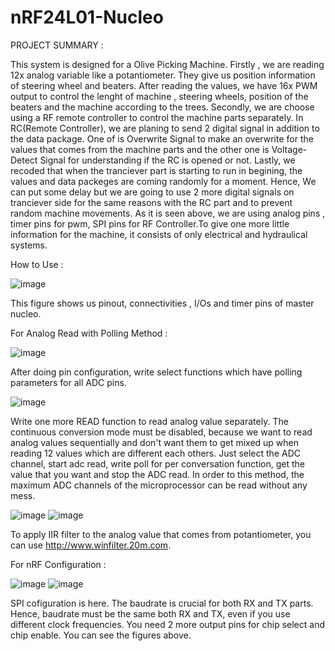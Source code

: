 # nRF24L01-Nucleo
PROJECT SUMMARY :

   This system is designed for a Olive Picking Machine. Firstly , we are reading 12x analog variable like a potantiometer. They give us position information of steering wheel and beaters. After reading the values, we have 16x PWM output to control the lenght of machine , steering wheels, position of the beaters and the machine according to the trees. Secondly, we are choose using a RF remote controller to control the machine parts separately. In RC(Remote Controller), we are planing to send 2 digital signal in addition to the data package. One of is Overwrite Signal to make an overwrite for the values that comes from the machine parts and the other one is Voltage-Detect Signal for understanding if the RC is opened or not. Lastly, we recoded that when the tranciever part is starting to run in begining, the values and data packeges are coming randomly for a moment. Hence, We can put some delay but we are going to use 2 more digital signals on tranciever side for the same reasons with the RC part and to prevent random machine movements. As it is seen above, we are using analog pins , timer pins for pwm, SPI pins for RF Controller.To give one more little information for the machine, it consists of only electrical and hydraulical systems.
   
   How to Use : 
   
![image](https://user-images.githubusercontent.com/70060259/202440002-ebf6e4ef-6710-4a84-a548-7e4e312a3843.png)

This figure shows us pinout, connectivities , I/Os and timer pins of master nucleo.

For Analog Read with Polling Method :

![image](https://user-images.githubusercontent.com/70060259/202443992-4f841dae-44bc-45b8-8416-4d41a7c209b7.png)

After doing pin configuration, write select functions which have polling parameters for all ADC pins.

![image](https://user-images.githubusercontent.com/70060259/202444356-ec6dc64d-3ee5-43b8-b2e1-e7f5a2476f3e.png)

Write one more READ function to read analog value separately. The continuous conversion mode must be disabled, because we want to read analog values sequentially and don't want them to get mixed up when reading 12 values which are different each others. Just select the ADC channel, start adc read, write poll for per conversation function, get the value that you want and stop the ADC read. In order to this method, the maximum ADC channels of the microprocessor can be read without any mess. 

![image](https://user-images.githubusercontent.com/70060259/202680050-323401ef-40e8-4595-adf1-2c3fba4ce295.png)
![image](https://user-images.githubusercontent.com/70060259/202680119-60a34642-0319-49fe-af17-674164d0c6d7.png)

To apply IIR filter to the analog value that comes from potantiometer, you can use http://www.winfilter.20m.com.






For nRF Configuration :

![image](https://user-images.githubusercontent.com/70060259/202441793-84e26366-b4e8-43e0-bb7c-66462d769d2e.png)   ![image](https://user-images.githubusercontent.com/70060259/202442646-756b91be-5f5f-408a-8cae-f005e26ae262.png)


SPI cofiguration is here. The baudrate is crucial for both RX and TX parts. Hence, baudrate must be the same both RX and TX, even if you use different clock frequencies. You need 2 more output pins for chip select and chip enable. You can see the figures above.
